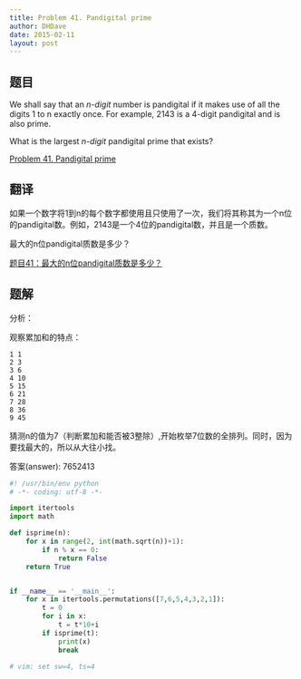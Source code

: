 ```yaml
---
title: Problem 41. Pandigital prime
author: DHDave
date: 2015-02-11
layout: post
---
```


## 题目

We shall say that an _n-digit_ number is pandigital if it makes use of all the digits 1 to n exactly once. For example, 2143 is a 4-digit pandigital and is also prime.

What is the largest _n-digit_ pandigital prime that exists?
<!--more-->
[Problem 41. Pandigital prime](https://projecteuler.net/problem=41 "Problem 41")

## 翻译

如果一个数字将1到n的每个数字都使用且只使用了一次，我们将其称其为一个n位的pandigital数。例如，2143是一个4位的pandigital数，并且是一个质数。

最大的n位pandigital质数是多少？

[题目41：最大的n位pandigital质数是多少？](http://pe.spiritzhang.com/index.php/2011-05-11-09-44-54/42-41npandigital "题目41")

## 题解

分析：

观察累加和的特点：

```
1 1
2 3
3 6
4 10
5 15
6 21
7 28
8 36
9 45
```

猜测n的值为7（判断累加和能否被3整除）,开始枚举7位数的全排列。同时，因为要找最大的，所以从大往小找。

答案(answer): 7652413

```python
#! /usr/bin/env python
# -*- coding: utf-8 -*-

import itertools
import math

def isprime(n):
    for x in range(2, int(math.sqrt(n))+1):
        if n % x == 0:
            return False
    return True


if __name__ == '__main__':
    for x in itertools.permutations([7,6,5,4,3,2,1]):
        t = 0
        for i in x:
            t = t*10+i
        if isprime(t):
            print(x)
            break

# vim: set sw=4, ts=4
```
